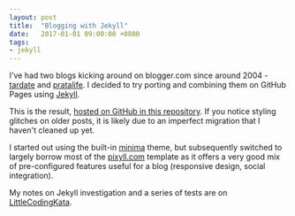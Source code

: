```yaml
---
layout: post
title:  "Blogging with Jekyll"
date:   2017-01-01 09:00:00 +0800
tags:
- jekyll
---
```


I've had two blogs kicking around on blogger.com since around 2004 - [tardate][tardate] and [pratalife][pratalife].
I decided to try porting and combining them on GitHub Pages using [Jekyll][jekyll].

This is the result, [hosted on GitHub in this repository](https://github.com/tardate/blog.tardate.com).
If you notice styling glitches on older posts, it is likely due to an imperfect migration
that I haven't cleaned up yet.

I started out using the built-in [minima][minima] theme,
but subsequently switched to largely borrow most of the [pixyll.com][pixyll] template
as it offers a very good mix of pre-configured features useful for a blog
(responsive design, social integration).

My notes on Jekyll investigation and a series of tests are on [LittleCodingKata](https://github.com/tardate/LittleCodingKata/tree/master/staticweb/jekyll).


[tardate]: https://tardate.blogspot.com
[pratalife]: https://pratalife.blogspot.com
[jekyll]: http://jekyllrb.com/
[minima]: https://github.com/jekyll/minima
[pixyll]: http://pixyll.com
